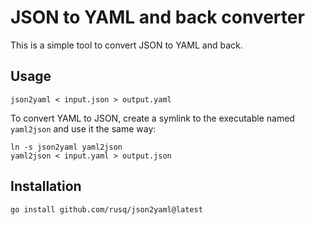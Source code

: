 # JSON to YAML and back converter

This is a simple tool to convert JSON to YAML and back.

## Usage

```shell
json2yaml < input.json > output.yaml
```
To convert YAML to JSON, create a symlink to the executable named `yaml2json`
and use it the same way:

```shell
ln -s json2yaml yaml2json
yaml2json < input.yaml > output.json
```

## Installation

```sh
go install github.com/rusq/json2yaml@latest
```
